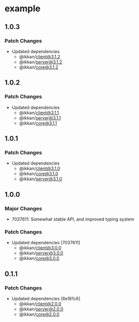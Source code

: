 # example

## 1.0.3

### Patch Changes

- Updated dependencies
  - @ikkan/client@3.1.2
  - @ikkan/server@3.1.2
  - @ikkan/core@3.1.2

## 1.0.2

### Patch Changes

- Updated dependencies
  - @ikkan/client@3.1.1
  - @ikkan/server@3.1.1
  - @ikkan/core@3.1.1

## 1.0.1

### Patch Changes

- Updated dependencies
  - @ikkan/client@3.1.0
  - @ikkan/core@3.1.0
  - @ikkan/server@3.1.0

## 1.0.0

### Major Changes

- 7037611: Somewhat stable API, and improved typing system

### Patch Changes

- Updated dependencies [7037611]
  - @ikkan/client@3.0.0
  - @ikkan/server@3.0.0
  - @ikkan/core@3.0.0

## 0.1.1

### Patch Changes

- Updated dependencies [8e181c6]
  - @ikkan/client@2.0.0
  - @ikkan/server@2.0.0
  - @ikkan/core@2.0.0
